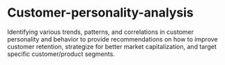 # Customer-personality-analysis
Identifying various trends, patterns, and correlations in customer personality and behavior to provide recommendations on how to improve customer retention, strategize for better market capitalization, and target specific customer/product segments.
